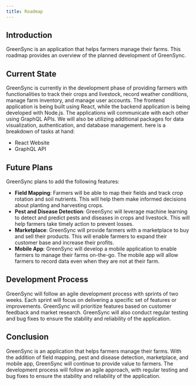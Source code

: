 ```yaml
---
title: Roadmap
---
```


## Introduction

GreenSync is an application that helps farmers manage their farms. This roadmap provides an overview of the planned development of GreenSync.

## Current State

GreenSync is currently in the development phase of providing farmers with functionalities to track their crops and livestock, record weather conditions, manage farm inventory, and manage user accounts. The frontend application is being built using React, while the backend application is being developed with Node.js. The applications will communicate with each other using GraphQL APIs. We will also be utilizing additional packages for data visualization, authentication, and database management.
here is a breakdown of tasks at hand:

- React Website
- GraphQL API

## Future Plans

GreenSync plans to add the following features:

- **Field Mapping**: Farmers will be able to map their fields and track crop rotation and soil nutrients. This will help them make informed decisions about planting and harvesting crops.
- **Pest and Disease Detection**: GreenSync will leverage machine learning to detect and predict pests and diseases in crops and livestock. This will help farmers take timely action to prevent losses.
- **Marketplace**: GreenSync will provide farmers with a marketplace to buy and sell their products. This will enable farmers to expand their customer base and increase their profits.
- **Mobile App**: GreenSync will develop a mobile application to enable farmers to manage their farms on-the-go. The mobile app will allow farmers to record data even when they are not at their farm.

## Development Process

GreenSync will follow an agile development process with sprints of two weeks. Each sprint will focus on delivering a specific set of features or improvements. GreenSync will prioritize features based on customer feedback and market research. GreenSync will also conduct regular testing and bug fixes to ensure the stability and reliability of the application.

## Conclusion

GreenSync is an application that helps farmers manage their farms. With the addition of field mapping, pest and disease detection, marketplace, and mobile app, GreenSync will continue to provide value to farmers. The development process will follow an agile approach, with regular testing and bug fixes to ensure the stability and reliability of the application.
